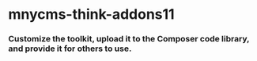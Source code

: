 # mnycms-think-addons11
### Customize the toolkit, upload it to the Composer code library, and provide it for others to use.